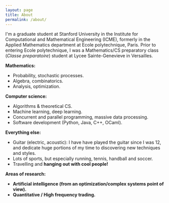 ```yaml
---
layout: page
title: About
permalink: /about/
---
```


I'm a graduate student at Stanford University in the Institute for Computational and Mathematical Engineering (ICME), formerly in the Applied Mathematics department at Ecole polytechnique, Paris. Prior to entering Ecole polytechnique, I was a Mathematics/CS preparatory class (<i>Classe preparatoire</i>) student at Lycee Sainte-Genevieve in Versailles.

<b>Mathematics:</b>

- Probability, stochastic processes.
- Algebra, combinatorics.
- Analysis, optimization.

<b>Computer science:</b>

- Algorithms & theoretical CS.
- Machine learning, deep learning.
- Concurrent and parallel programming, massive data processing.
- Software development (Python, Java, C++, OCaml).

<b>Everything else:</b>

- Guitar (electric, acoustic): I have have played the guitar since I was 12, and dedicate huge portions of my time to discovering new techniques and styles.
- Lots of sports, but especially running, tennis, handball and soccer.
- Travelling and <b>hanging out with cool people!<b>

<b>Areas of research:</b>

- Artificial intelligence (from an optimization/complex systems point of view).
- Quantitative / High frequency trading.

